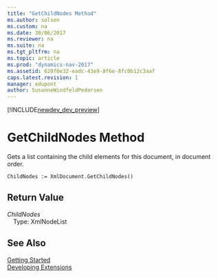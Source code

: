 ```yaml
---
title: "GetChildNodes Method"
ms.author: solsen
ms.custom: na
ms.date: 30/06/2017
ms.reviewer: na
ms.suite: na
ms.tgt_pltfrm: na
ms.topic: article
ms.prod: "dynamics-nav-2017"
ms.assetid: 620f0e32-eadc-43e9-8f6e-8fc0b12c3aaf
caps.latest.revision: 1
manager: edupont
author: SusanneWindfeldPedersen
---
```


[!INCLUDE[newdev_dev_preview](../includes/newdev_dev_preview.md)]

# GetChildNodes Method
Gets a list containing the child elements for this document, in document order.  
```  
ChildNodes := XmlDocument.GetChildNodes()  
```  
## Return Value
*ChildNodes*  
&emsp;Type: XmlNodeList  
  
## See Also
[Getting Started](../devenv-get-started.md)  
[Developing Extensions](../devenv-dev-overview.md)  
